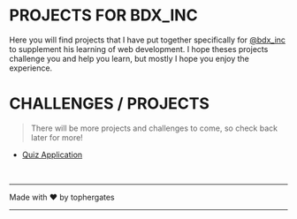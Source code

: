 # PROJECTS FOR BDX_INC
Here you will find projects that I have put together specifically for [@bdx_inc](http://twitch.tv/bdx_inc) to supplement his learning of web development. I hope theses projects challenge you and help you learn, but mostly I hope you enjoy the experience.

# CHALLENGES / PROJECTS
>There will be more projects and challenges to come, so check back later for more!

  * [Quiz Application](/01-quiz-app/README.md)

<br>

- - -
Made with &hearts; by tophergates
- - -
